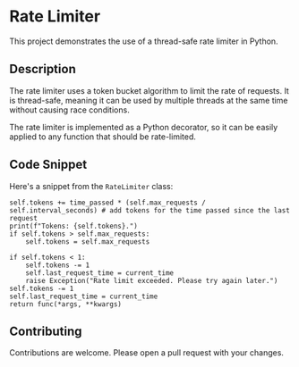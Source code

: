 # Rate Limiter

This project demonstrates the use of a thread-safe rate limiter in Python.

## Description

The rate limiter uses a token bucket algorithm to limit the rate of requests. It is thread-safe, meaning it can be used by multiple threads at the same time without causing race conditions.

The rate limiter is implemented as a Python decorator, so it can be easily applied to any function that should be rate-limited.

## Code Snippet

Here's a snippet from the `RateLimiter` class:

```
self.tokens += time_passed * (self.max_requests / self.interval_seconds) # add tokens for the time passed since the last request
print(f"Tokens: {self.tokens}.")
if self.tokens > self.max_requests:
    self.tokens = self.max_requests

if self.tokens < 1:
    self.tokens -= 1
    self.last_request_time = current_time
    raise Exception("Rate limit exceeded. Please try again later.")
self.tokens -= 1
self.last_request_time = current_time
return func(*args, **kwargs)
```

## Contributing
Contributions are welcome. Please open a pull request with your changes.



